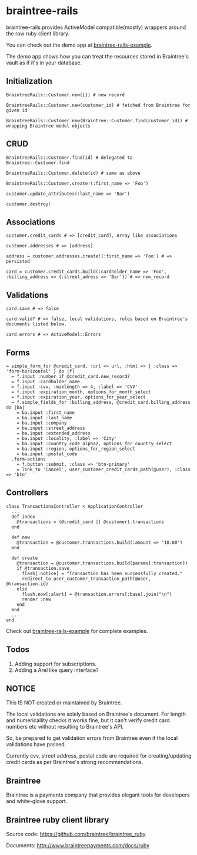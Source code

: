 braintree-rails
===============
braintree-rails provides ActiveModel compatible(mostly) wrappers around the raw ruby client library.

You can check out the demo app at [braintree-rails-example](https://github.com/lyang/braintree-rails-example).

The demo app shows how you can treat the resources stored in Braintree's vault as if it's in your database.

Initialization
---------------

    BraintreeRails::Customer.new({}) # new record
    
    BraintreeRails::Customer.new(customer_id) # fetched from Braintree for given id
    
    BraintreeRails::Customer.new(Braintree::Customer.find(customer_id)) # wrapping Braintree model objects
    
CRUD
---------------

    BraintreeRails::Customer.find(id) # delegated to Braintree::Customer.find
    
    BraintreeRails::Customer.delete(id) # same as above
    
    BraintreeRails::Customer.create!(:first_name => 'Foo')

    customer.update_attributes(:last_name => 'Bar')
    
    customer.destroy!
    
Associations
---------------

    customer.credit_cards # => [credit_card], Array like associations 
    
    customer.addresses # => [address]

    address = customer.addresses.create!(:first_name => 'Foo') # => persisted

    card = customer.credit_cards.build(:cardholder_name => 'Foo', :billing_address => {:street_adress => 'Bar'}) # => new_record

Validations
---------------

    card.save # => false

    card.valid? # => false, local validations, rules based on Braintree's documents listed below.
    
    card.errors # => ActiveModel::Errors

Forms
---------------
    = simple_form_for @credit_card, :url => url, :html => { :class => 'form-horizontal' } do |f|
      = f.input :number if @credit_card.new_record?
      = f.input :cardholder_name
      = f.input :cvv, :maxlength => 4, :label => 'CVV'
      = f.input :expiration_month, options_for_month_select
      = f.input :expiration_year, options_for_year_select
      = f.simple_fields_for :billing_address, @credit_card.billing_address do |ba|
        = ba.input :first_name
        = ba.input :last_name
        = ba.input :company
        = ba.input :street_address
        = ba.input :extended_address
        = ba.input :locality, :label => 'City'
        = ba.input :country_code_alpha2, options_for_country_select
        = ba.input :region, options_for_region_select
        = ba.input :postal_code
      .form-actions
        = f.button :submit, :class => 'btn-primary'
        = link_to 'Cancel', user_customer_credit_cards_path(@user), :class => 'btn'

Controllers
--------------
    class TransactionsController < ApplicationController
      ...
      def index
        @transactions = (@credit_card || @customer).transactions    
      end
  
      def new
        @transaction = @customer.transactions.build(:amount => "10.00")
      end
  
      def create
        @transaction = @customer.transactions.build(params[:transaction])
        if @transaction.save
          flash[:notice] = "Transaction has been successfully created."
          redirect_to user_customer_transaction_path(@user, @transaction.id)
        else
          flash.now[:alert] = @transaction.errors[:base].join("\n")
          render :new
        end
      end
      ...
    end

Check out [braintree-rails-example](https://github.com/lyang/braintree-rails-example) for complete examples.

Todos
---------------
1. Adding support for subscriptions.
2. Adding a Arel like query interface?

NOTICE
---------------
This IS NOT created or maintained by Braintree.

The local validations are solely based on Braintree's document. For length and numericallity checks it works fine, but it can't verify credit card numbers etc without resulting to Braintree's API.

So, be prepared to get validation errors from Braintree even if the local validations have passed.

Currently cvv, street address, postal code are required for creating/updating credit cards as per Braintree's strong recommendations.


Braintree
---------------
Braintree is a payments company that provides elegant tools for developers and white-glove support.

Braintree ruby client library
---------------
Source code: https://github.com/braintree/braintree_ruby

Documents:   http://www.braintreepayments.com/docs/ruby